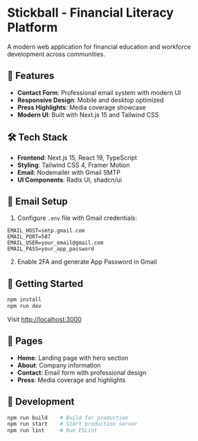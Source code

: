 # Stickball - Financial Literacy Platform

A modern web application for financial education and workforce development across communities.

## 🚀 Features

- **Contact Form**: Professional email system with modern UI
- **Responsive Design**: Mobile and desktop optimized
- **Press Highlights**: Media coverage showcase
- **Modern UI**: Built with Next.js 15 and Tailwind CSS

## 🛠️ Tech Stack

- **Frontend**: Next.js 15, React 19, TypeScript
- **Styling**: Tailwind CSS 4, Framer Motion
- **Email**: Nodemailer with Gmail SMTP
- **UI Components**: Radix UI, shadcn/ui

## 📧 Email Setup

1. Configure `.env` file with Gmail credentials:
```env
EMAIL_HOST=smtp.gmail.com
EMAIL_PORT=587
EMAIL_USER=your_email@gmail.com
EMAIL_PASS=your_app_password
```

2. Enable 2FA and generate App Password in Gmail

## 🚀 Getting Started

```bash
npm install
npm run dev
```

Visit [http://localhost:3000](http://localhost:3000)

## 📱 Pages

- **Home**: Landing page with hero section
- **About**: Company information
- **Contact**: Email form with professional design
- **Press**: Media coverage and highlights

## 🔧 Development

```bash
npm run build    # Build for production
npm run start    # Start production server
npm run lint     # Run ESLint
```
